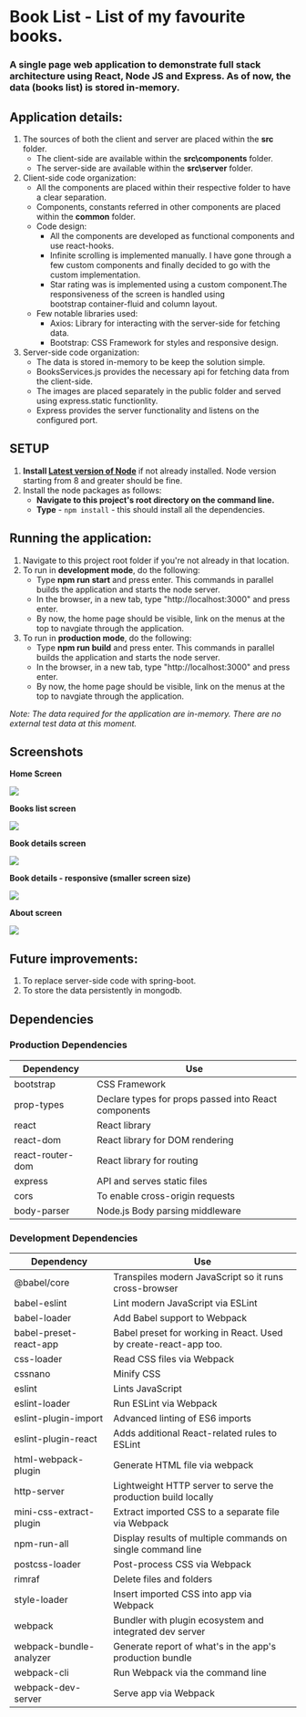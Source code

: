 # Book List - List of my favourite books.

### A single page web application to demonstrate full stack architecture using React, Node JS and Express. As of now, the data (books list) is stored in-memory.

## Application details:

1. The sources of both the client and server are placed within the **src** folder.
   - The client-side are available within the **src\components** folder.
   - The server-side are available within the **src\server** folder.
2. Client-side code organization:
   - All the components are placed within their respective folder to have a clear separation.
   - Components, constants referred in other components are placed within the **common** folder.
   - Code design:
     - All the components are developed as functional components and use react-hooks.
     - Infinite scrolling is implemented manually. I have gone through a few custom components and finally decided to go with the custom implementation.
     - Star rating was is implemented using a custom component.The responsiveness of the screen is handled using bootstrap container-fluid and column layout.
   - Few notable libraries used:
     - Axios: Library for interacting with the server-side for fetching data.
     - Bootstrap: CSS Framework for styles and responsive design.
3. Server-side code organization:
   - The data is stored in-memory to be keep the solution simple.
   - BooksServices.js provides the necessary api for fetching data from the client-side.
   - The images are placed separately in the public folder and served using express.static functionlity.
   - Express provides the server functionality and listens on the configured port.

## SETUP

1. **Install [Latest version of Node](https://nodejs.org)** if not already installed. Node version starting from 8 and greater should be fine.
2. Install the node packages as follows:
   - **Navigate to this project's root directory on the command line.**
   - **Type** - `npm install` - this should install all the dependencies.

## Running the application:

1. Navigate to this project root folder if you're not already in that location.
2. To run in **development mode**, do the following:
   - Type **npm run start** and press enter. This commands in parallel builds the application and starts the node server.
   - In the browser, in a new tab, type "http://localhost:3000" and press enter.
   - By now, the home page should be visible, link on the menus at the top to navgiate through the application.
3. To run in **production mode**, do the following:
   - Type **npm run build** and press enter. This commands in parallel builds the application and starts the node server.
   - In the browser, in a new tab, type "http://localhost:3000" and press enter.
   - By now, the home page should be visible, link on the menus at the top to navgiate through the application.

_Note: The data required for the application are in-memory. There are no external test data at this moment._

## Screenshots

**Home Screen**

![](Screenshots/Home.png)

**Books list screen**

![](Screenshots/BooksList.png)

**Book details screen**

![](Screenshots/BookDetails.png)

**Book details - responsive (smaller screen size)**

![](Screenshots/BookDetails_Responsive.png)

**About screen**

![](Screenshots/About.png)


## Future improvements:

1. To replace server-side code with spring-boot.
2. To store the data persistently in mongodb.

## Dependencies

### Production Dependencies

| **Dependency**   | **Use**                                              |
| ---------------- | ---------------------------------------------------- |
| bootstrap        | CSS Framework                                        |
| prop-types       | Declare types for props passed into React components |
| react            | React library                                        |
| react-dom        | React library for DOM rendering                      |
| react-router-dom | React library for routing                            |
| express          | API and serves static files                          |
| cors             | To enable cross-origin requests                      |
| body-parser      | Node.js Body parsing middleware                      |

### Development Dependencies

| **Dependency**          | **Use**                                                          |
| ----------------------- | ---------------------------------------------------------------- |
| @babel/core             | Transpiles modern JavaScript so it runs cross-browser            |
| babel-eslint            | Lint modern JavaScript via ESLint                                |
| babel-loader            | Add Babel support to Webpack                                     |
| babel-preset-react-app  | Babel preset for working in React. Used by create-react-app too. |
| css-loader              | Read CSS files via Webpack                                       |
| cssnano                 | Minify CSS                                                       |
| eslint                  | Lints JavaScript                                                 |
| eslint-loader           | Run ESLint via Webpack                                           |
| eslint-plugin-import    | Advanced linting of ES6 imports                                  |
| eslint-plugin-react     | Adds additional React-related rules to ESLint                    |
| html-webpack-plugin     | Generate HTML file via webpack                                   |
| http-server             | Lightweight HTTP server to serve the production build locally    |
| mini-css-extract-plugin | Extract imported CSS to a separate file via Webpack              |
| npm-run-all             | Display results of multiple commands on single command line      |
| postcss-loader          | Post-process CSS via Webpack                                     |
| rimraf                  | Delete files and folders                                         |
| style-loader            | Insert imported CSS into app via Webpack                         |
| webpack                 | Bundler with plugin ecosystem and integrated dev server          |
| webpack-bundle-analyzer | Generate report of what's in the app's production bundle         |
| webpack-cli             | Run Webpack via the command line                                 |
| webpack-dev-server      | Serve app via Webpack                                            |
